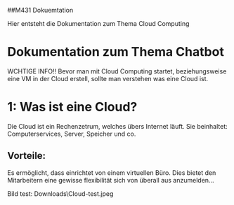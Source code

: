 ##M431 Dokuemtation 

Hier entsteht die Dokumentation zum Thema Cloud Computing 

# Dokumentation zum Thema Chatbot 
WCHTIGE INFO!! Bevor man mit Cloud Computing startet, beziehungsweise eine VM in der Cloud erstell, sollte man verstehen was eine Cloud ist.


# 1: Was ist eine Cloud? 
Die Cloud ist ein Rechenzetrum, welches übers Internet läuft. Sie beinhaltet: Computerservices, Server, Speicher und co.  

## Vorteile: 
Es ermöglicht, dass einrichtet von einem virtuellen Büro. Dies bietet den Mitarbeitern eine gewisse flexibilität sich von überall aus anzumelden... 


Bild test: 
Downloads\Cloud-test.jpeg